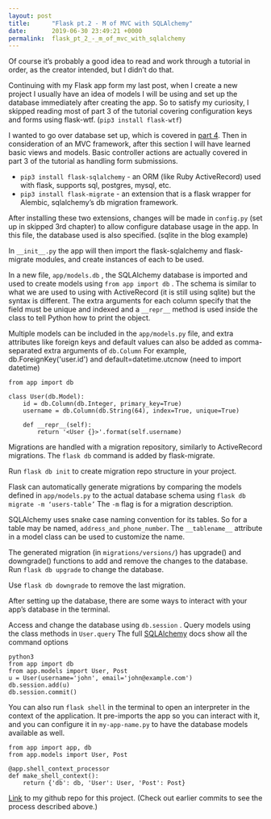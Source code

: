 ```yaml
---
layout: post
title:      "Flask pt.2 - M of MVC with SQLAlchemy"
date:       2019-06-30 23:49:21 +0000
permalink:  flask_pt_2_-_m_of_mvc_with_sqlalchemy
---
```



Of course it’s probably a good idea to read and work through a tutorial in order, as the creator intended, but I didn’t do that. 

Continuing with my Flask app form my last post, when I create a new project I usually have an idea of models I will be using and set up the database immediately after creating the app. So to satisfy my curiosity, I skipped reading most of part 3 of the tutorial covering configuration keys and forms using flask-wtf. (`pip3 install flask-wtf`) 

I wanted to go over database set up, which is covered in [part 4](https://blog.miguelgrinberg.com/post/the-flask-mega-tutorial-part-iv-database). Then in consideration of an MVC framework, after this section I will have learned basic views and models. Basic controller actions are actually covered in part 3 of the tutorial as handling form submissions. 

* `pip3 install flask-sqlalchemy` - an ORM (like Ruby ActiveRecord) used with flask, supports sql, postgres, mysql, etc.
* `pip3 install flask-migrate` - an extension that is a flask wrapper for Alembic, sqlalchemy’s db migration framework.

After installing these two extensions, changes will be made in `config.py` (set up in skipped 3rd chapter) to allow configure database usage in the app. In this file, the database used is also specified. (sqlite in the blog example)

In `__init__.py` the app will then import the flask-sqlalchemy and flask-migrate modules, and create instances of each to be used.

In a new file, `app/models.db` , the SQLAlchemy database is imported and used to create models using `from app import db` . The schema is similar to what we are used to using with ActiveRecord (it is still using sqlite) but the syntax is different.  The extra arguments for each column specify that the field must be unique and indexed and a `__repr__` method is used inside the class to tell Python how to print the object.

Multiple models can be included in the `app/models.py` file, and extra attributes like foreign keys and default values can also be added as comma-separated extra arguments of `db.Column` For example, db.ForeignKey('user.id') and default=datetime.utcnow (need to import datetime)

```
from app import db

class User(db.Model):
    id = db.Column(db.Integer, primary_key=True)
    username = db.Column(db.String(64), index=True, unique=True)

    def __repr__(self):
        return '<User {}>'.format(self.username)
```

Migrations are handled with a migration repository, similarly to ActiveRecord migrations. The `flask db` command is added by flask-migrate.

Run `flask db init` to create migration repo structure in your project.

Flask can automatically generate migrations by comparing the models defined in `app/models.py` to the actual database schema using `flask db migrate -m ‘users-table’` The `-m` flag is for a migration description. 

SQLAlchemy uses snake case naming convention for its tables. So for a table may be named, `address_and_phone_number`. The `__tablename__` attribute in a model class can be used to customize the name.

The generated migration (in `migrations/versions/`) has upgrade() and downgrade() functions to add and remove the changes to the database. Run `flask db upgrade` to change the database.

Use `flask db downgrade` to remove the last migration.

After setting up the database, there are some ways to interact with your app’s database in the terminal.

Access and change the database using `db.session` . Query models using the class methods in `User.query` The full [SQLAlchemy](https://flask-sqlalchemy.palletsprojects.com/en/2.x/) docs show all the command options

```
python3
from app import db
from app.models import User, Post
u = User(username='john', email='john@example.com')
db.session.add(u)
db.session.commit()
```

You can also run `flask shell` in the terminal to open an interpreter in the context of the application. It pre-imports the app so you can interact with it, and you can configure it in `my-app-name.py` to have the database models available as well.

```
from app import app, db
from app.models import User, Post

@app.shell_context_processor
def make_shell_context():
    return {'db': db, 'User': User, 'Post': Post}
```

[Link](https://github.com/jk-me/pytodo) to my github repo for this project. (Check out earlier commits to see the process described above.)

